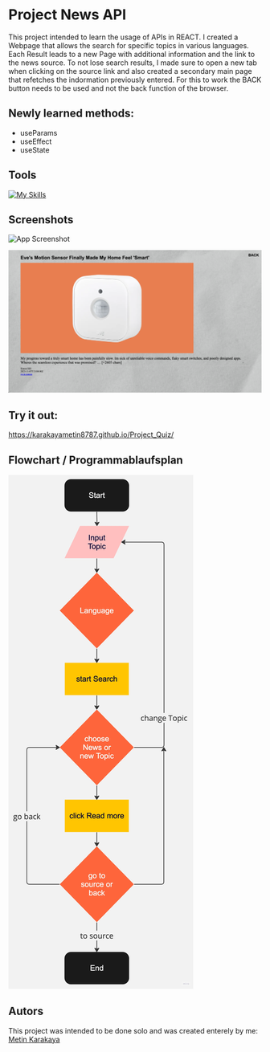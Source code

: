 # Project News API

This project intended to learn the usage of APIs in REACT. I created a Webpage that allows the search for specific topics in various languages.
Each Result leads to a new Page with additional information and the link to the news source. To not lose search results, I made sure to open a new tab when
clicking on the source link and also created a secondary main page that refetches the indormation previously entered. For this to work the BACK button needs to be used and not the back function of the browser.

## Newly learned methods:

- useParams
- useEffect
- useState

## Tools

[![My Skills](https://skillicons.dev/icons?i=react,vite,js,html,css,sass,firebase,git,guthub,vscode)](https://skillicons.dev)

## Screenshots

![App Screenshot](./src/assets/screenshot1.png)

![App Screenshot](./src/assets/screenshot2.png)

## Try it out:

https://karakayametin8787.github.io/Project_Quiz/

## Flowchart / Programmablaufsplan

![App Screenshot](./src/assets/flowchart.jpeg)

## Autors

This project was intended to be done solo and was created enterely by me:
[Metin Karakaya](https://github.com/KarakayaMetin8787)
